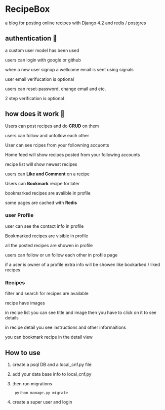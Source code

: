 # RecipeBox

a blog for posting online recipes with Django 4.2 and redis / postgres

## authentication 🔐
a custom user model has been used 

users can login with google or github

when a new user signup a wellcome email is sent using signals

user email verifucation is optional

users can reset-password, change email and etc.

2 step verification is optional

## how does it work 🤔

Users can post recipes and do **CRUD** on them

users can follow and unfollow each other 

User can see rcipes from your followning accuonts

Home feed will show recipes posted from your following accounts 

recipe list will show newest recipes

users can **Like and Comment** on a recipe

Users can **Bookmark** recipe for later 

bookmarked recipes are avalible in profile

some pages are cached with **Redis**



### user Profile
user can see the contact info in profile

 Bookmarked recipes are visible in profile

 all the posted recipes are showen in profile 

users can follow or un follow each other in profile page

if a user is owner of a profile extra info will be showen like bookarked / liked recipes

 ### Recipes

 filter and search for recipes are available

 recipe have images

 in recipe list you can see title and image then you have to click on it to see details

 in recipe detail you see instructions and other informaitions

 you can bookmark recipe in the detail view
 

## How to use
1) create a psql DB and a local_cnf.py file
2) add your data base info to local_cnf.py
3) then run migrations

        python manage.py migrate

4) create a super user and login 





 
